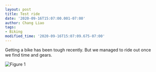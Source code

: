 ```yaml
---
layout: post
title: Test ride
date: '2020-09-16T15:07:00.001-07:00'
author: Chang Liao
tags:
- Biking
modified_time: '2020-09-16T15:07:09.675-07:00'
---
```


Getting a bike has been tough recently. But we managed to ride out once we find time and gears.

![Figure 1](https://changliao.github.com/io/life/blob/main/_figure/bike_ride_2019.png?raw=true)
